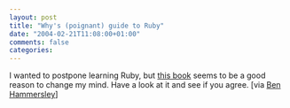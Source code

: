 ```yaml
---
layout: post
title: "Why's (poignant) guide to Ruby"
date: "2004-02-21T11:08:00+01:00"
comments: false
categories: 
---
```


<p>I wanted to postpone learning Ruby, but <a href="http://poignantguide.net/ruby/index.html">this book</a> seems to be a good reason to change my mind. Have a look at it and see if you agree. [via <a href="http://www.benhammersley.com/dparchives/008103.html">Ben Hammersley</a>]</p>


